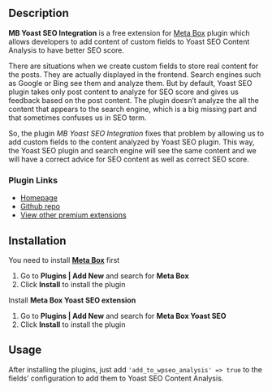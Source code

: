 ## Description

**MB Yoast SEO Integration** is a free extension for [Meta Box](https://metabox.io) plugin which allows developers to add content of custom fields to Yoast SEO Content Analysis to have better SEO score.

There are situations when we create custom fields to store real content for the posts. They are actually displayed in the frontend. Search engines such as Google or Bing see them and analyze them. But by default, Yoast SEO plugin takes only post content to analyze for SEO score and gives us feedback based on the post content. The plugin doesn’t analyze the all the content that appears to the search engine, which is a big missing part and that sometimes confuses us in SEO term.

So, the plugin *MB Yoast SEO Integration* fixes that problem by allowing us to add custom fields to the content analyzed by Yoast SEO plugin. This way, the Yoast SEO plugin and search engine will see the same content and we will have a correct advice for SEO content as well as correct SEO score.


### Plugin Links

- [Homepage](https://metabox.io/plugins/meta-box-yoast-seo/)
- [Github repo](https://github.com/rilwis/mb-yoast-seo)
- [View other premium extensions](https://metabox.io/plugins/)

## Installation

You need to install [**Meta Box**](https://metabox.io) first

1. Go to **Plugins | Add New** and search for **Meta Box**
1. Click **Install** to install the plugin

Install **Meta Box Yoast SEO extension**

1. Go to **Plugins | Add New** and search for **Meta Box Yoast SEO**
1. Click **Install** to install the plugin

## Usage

After installing the plugins, just add `'add_to_wpseo_analysis' => true` to the fields’ configuration to add them to Yoast SEO Content Analysis.
